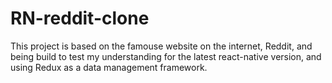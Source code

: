 # RN-reddit-clone

This project is based on the famouse website on the internet, Reddit, and being build to test my understanding for the latest react-native version, and using Redux as a data management framework.






